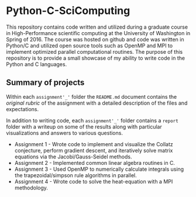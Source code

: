 # Python-C-SciComputing

This repository contains code written and utilized during a graduate course in High-Performance scientific computing at the University of Washington in Spring of 2016. The course was hosted on github and code was written in Python/C and utilized open source tools such as OpenMP and MPI to implement optimized parallel computational routines. The purpose of this repository is to provide a small showcase of my ability to write code in the Python and C languages.
## Summary of projects
Within each `assignment'_'` folder the `README.md` document contains the *original rubric* of the assignment with a detailed description of the files and expectations. 

In addition to writing code, each `assignment'_'` folder contains a `report` folder with a writeup on some of the results along with particular visualizations and answers to various questions.

* Assignment 1 - Wrote code to implement and visualize the Collatz conjecture, perform gradient descent, and iteratively solve matrix equations via the Jacobi/Gauss-Seidel methods. 
* Assignment 2 - Implemented common linear algebra routines in C.
* Assignment 3 - Used OpenMP to numerically calculate integrals using the trapezoidal/simpson rule algorithms in parallel. 
* Assignment 4 - Wrote code to solve the heat-equation with a MPI methodology.

 
